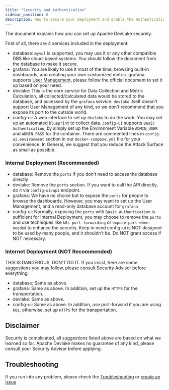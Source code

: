 ```yaml
---
title: "Security and Authentication"
sidebar_position: 8
description: How to secure your deployment and enable the Authentication
---
```


The document explains how you can set up Apache DevLake securely. 

First of all, there are 4 services included in the deployment:

- database: `mysql` is supported, you may use it or any other compatible DBS like cloud-based systems. You should follow the document from the database to make it secure.
- grafana: You are likely to use it most of the time, browsing built-in dashboards, and creating your own customized metric. grafana supports [User Management](https://grafana.com/docs/grafana/latest/administration/user-management/), please follow the official document to set it up based on your need.
- devlake: This is the core service for Data Collection and Metric Calculation, all collected/calculated data would be stored to the database, and accessed by the `grafana` service. `devlake` itself doesn't support User Management of any kind, so we don't recommend that you expose its port to the outside world.
- config-ui: A web interface to set up `devlake` to do the work. You may set up an automated `blueprint` to collect data. `config-ui` supports `Basic Authentication`, by simply set up the Environment Variable `ADMIN_USER` and `ADMIN_PASS` for the container. There are commented lines in `config-ui.environment` section in our `docker-compose.yml` file for your convenience.
In General, we suggest that you reduce the Attack Surface as small as possible.


### Internal Deployment (Recommended)

- database: Remove the `ports` if you don't need to access the database directly
- devlake: Remove the `ports` section. If you want to call the API directly, do it via `config-ui/api` endpoint.
- grafana: We have no choice but to expose the `ports` for people to browse the dashboards. However, you may want to set up the User Management, and a read-only database account for `grafana`
- config-ui: Normally, exposing the `ports` with `Basic Authentication` is sufficient for Internal Deployment, you may choose to remove the `ports` and use techniques like `k8s port-forwarding` or `expose-port-when-needed` to enhance the security. Keep in mind config-ui is NOT designed to be used by many people, and it shouldn't be. Do NOT grant access if NOT necessary.


### Internet Deployment (NOT Recommended)

THIS IS DANGEROUS, DON'T DO IT. If you insist, here are some suggestions you may follow, please consult Security Advisor before everything:

- database: Same as above.
- grafana: Same as above. In addition, set up the `HTTPS` for the transportation.
- devlake: Same as above.
- config-ui: Same as above. In addition, use port-forward if you are using `k8s`, otherwise, set up `HTTPS` for the transportation.


## Disclaimer

Security is complicated, all suggestions listed above are based on what we learned so far. Apache Devlake makes no guarantee of any kind, please consult your Security Advisor before applying.


## Troubleshooting

If you run into any problem, please check the [Troubleshooting](/Troubleshooting/Installation.md) or [create an issue](https://github.com/apache/incubator-devlake/issues)
